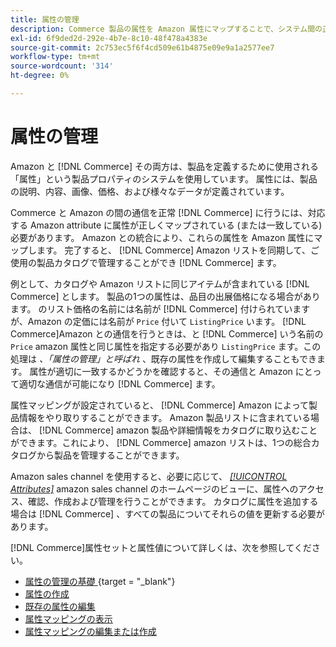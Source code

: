 ```yaml
---
title: 属性の管理
description: Commerce 製品の属性を Amazon 属性にマップすることで、システム間の正確な製品情報を確認できます。
exl-id: 6f9ded2d-292e-4b7e-8c10-48f478a4383e
source-git-commit: 2c753ec5f6f4cd509e61b4875e09e9a1a2577ee7
workflow-type: tm+mt
source-wordcount: '314'
ht-degree: 0%

---
```


# 属性の管理

Amazon と [!DNL Commerce] その両方は、製品を定義するために使用される「属性」という製品プロパティのシステムを使用しています。 属性には、製品の説明、内容、画像、価格、および様々なデータが定義されています。

Commerce と Amazon の間の通信を正常 [!DNL Commerce] に行うには、対応する Amazon attribute に属性が正しくマップされている (または一致している) 必要があります。 Amazon との統合により、これらの属性を Amazon 属性にマップします。 完了すると、 [!DNL Commerce] Amazon リストを同期して、ご使用の製品カタログで管理することができ [!DNL Commerce] ます。

例として、カタログや Amazon リストに同じアイテムが含まれている [!DNL Commerce] とします。 製品の1つの属性は、品目の出展価格になる場合があります。 のリスト価格の名前には名前が [!DNL Commerce] 付けられていますが、Amazon の定価には名前が `Price` 付いて `ListingPrice` います。 [!DNL Commerce]Amazon との通信を行うときは、と [!DNL Commerce] いう名前の `Price` amazon 属性と同じ属性を指定する必要があり `ListingPrice` ます。この処理は _、「属性の管理」と呼ばれ_ 、既存の属性を作成して編集することもできます。 属性が適切に一致するかどうかを確認すると、その通信と Amazon にとって適切な通信が可能になり [!DNL Commerce] ます。

属性マッピングが設定されていると、 [!DNL Commerce] Amazon によって製品情報をやり取りすることができます。 Amazon 製品リストに含まれている場合は、 [!DNL Commerce] amazon 製品や詳細情報をカタログに取り込むことができます。これにより、 [!DNL Commerce] amazon リストは、1つの総合カタログから製品を管理することができます。

Amazon sales channel を使用すると、必要に応じて、 [_[!UICONTROL Attributes]_](./attributes-view.md) amazon sales channel のホームページのビューに、属性へのアクセス、確認、作成および管理を行うことができます。 カタログに属性を追加する場合は [!DNL Commerce] 、すべての製品についてそれらの値を更新する必要があります。

[!DNL Commerce]属性セットと属性値について詳しくは、次を参照してください。

- [属性の管理の基礎 ](https://docs.magento.com/user-guide/catalog/product-attributes.html) {target = &quot;_blank&quot;}
- [属性の作成](./creating-attributes.md#create-an-attribute)
- [既存の属性の編集](./creating-attributes.md#edit-an-attribute)
- [属性マッピングの表示](./amazon-matching-attributes-values.md)
- [属性マッピングの編集または作成](./amazon-manually-update-incomplete-listing.md)
